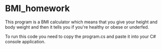 # BMI_homework

This program is a BMI calculator which means that you give your height and body weight and then it tells you if you're healthy or obese or underfed.

To run this code you need to copy the program.cs and paste it into your C#  console application.
